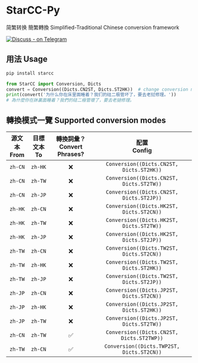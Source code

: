 # StarCC-Py

简繁转换 簡繁轉換 Simplified-Traditional Chinese conversion framework

[![Discuss - on Telegram](https://img.shields.io/badge/Discussion-on_Telegram-2ca5e0?logo=telegram)](https://t.me/+jOyC1UnIqZE3OGQ1)

## 用法 Usage

```sh
pip install starcc
```

```python
from StarCC import Conversion, Dicts
convert = Conversion((Dicts.CN2ST, Dicts.ST2HK))  # change conversion mode here
print(convert('为什么你在床里面睡着？我们的硅二极管坏了，要去老挝修理。'))
# 為什麼你在牀裏面睡着？我們的硅二極管壞了，要去老撾修理。
```

## 轉換模式一覽 Supported conversion modes

| 源文本<br>From | 目標文本<br>To | 轉換詞彙？<br>Convert Phrases? | 配置<br>Config |
| :-: | :-: | :-: | :-: |
| `zh-CN` | `zh-HK` | ❌ | `Conversion((Dicts.CN2ST, Dicts.ST2HK))` |
| `zh-CN` | `zh-TW` | ❌ | `Conversion((Dicts.CN2ST, Dicts.ST2TW))` |
| `zh-CN` | `zh-JP` | ❌ | `Conversion((Dicts.CN2ST, Dicts.ST2JP))` |
| `zh-HK` | `zh-CN` | ❌ | `Conversion((Dicts.HK2ST, Dicts.ST2CN))` |
| `zh-HK` | `zh-TW` | ❌ | `Conversion((Dicts.HK2ST, Dicts.ST2TW))` |
| `zh-HK` | `zh-JP` | ❌ | `Conversion((Dicts.HK2ST, Dicts.ST2JP))` |
| `zh-TW` | `zh-CN` | ❌ | `Conversion((Dicts.TW2ST, Dicts.ST2CN))` |
| `zh-TW` | `zh-HK` | ❌ | `Conversion((Dicts.TW2ST, Dicts.ST2HK))` |
| `zh-TW` | `zh-JP` | ❌ | `Conversion((Dicts.TW2ST, Dicts.ST2JP))` |
| `zh-JP` | `zh-CN` | ❌ | `Conversion((Dicts.JP2ST, Dicts.ST2CN))` |
| `zh-JP` | `zh-HK` | ❌ | `Conversion((Dicts.JP2ST, Dicts.ST2HK))` |
| `zh-JP` | `zh-TW` | ❌ | `Conversion((Dicts.JP2ST, Dicts.ST2TW))` |
| `zh-CN` | `zh-TW` | ✅ | `Conversion((Dicts.CN2ST, Dicts.ST2TWP))` |
| `zh-TW` | `zh-CN` | ✅ | `Conversion((Dicts.TWP2ST, Dicts.ST2CN))` |
